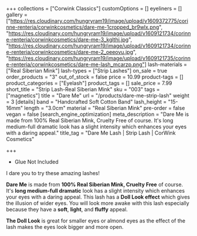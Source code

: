+++
collections = ["Corwink Classics"]
customOptions = []
eyeliners = []
gallery = ["https://res.cloudinary.com/hungryram19/image/upload/v1609372775/corinne-renteria/corwinkcosmetics/dare-me-1cropped_br9wlx.png", "https://res.cloudinary.com/hungryram19/image/upload/v1609121734/corinne-renteria/corwinkcosmetics/dare-me-3_kglthi.jpg", "https://res.cloudinary.com/hungryram19/image/upload/v1609121734/corinne-renteria/corwinkcosmetics/dare-me-2_oeeovu.jpg", "https://res.cloudinary.com/hungryram19/image/upload/v1609121735/corinne-renteria/corwinkcosmetics/dare-me-lash_mcarzp.png"]
lash-materials = ["Real Siberian Mink"]
lash-types = ["Strip Lashes"]
on_sale = true
order_products = "3"
out_of_stock = false
price = 10.99
product-tags = []
product_categories = ["Eyelash"]
product_tags = []
sale_price = 7.99
short_title = "Strip Lash-Real Siberian Mink"
sku = "003"
tags = ["magnetics"]
title = "Dare Me"
url = "/products/dare-me-strip-lash"
weight = 3
[details]
band = "Handcrafted Soft Cotton Band"
lash_height = "15-16mm"
length = "3.0cm"
material = "Real Siberian Mink"
pre-order = false
vegan = false
[search_engine_optimization]
meta_description = "Dare Me is made from 100% Real Siberian Mink, Cruelty Free of course. It's long medium-full dramatic look has a slight intensity which enhances your eyes with a daring appeal."
title_tag = "Dare Me Lash | Strip Lash | CorWink Cosmetics"

+++
* Glue Not Included

I dare you to try these amazing lashes!

**Dare Me** is made from **100% Real Siberian Mink, Cruelty Free** of course. It's **long medium-full dramatic** look has a slight intensity which enhances your eyes with a daring appeal. This lash has a **Doll Look effect** which gives the illusion of wider eyes. You will look more awake with this lash especially because they have a **soft**, **light**, and **fluffy** appeal.

**The Doll Look** is great for smaller eyes or almond eyes as the effect of the lash makes the eyes look bigger and more open.